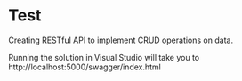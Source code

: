 # Test

Creating RESTful API to implement CRUD operations on data.

Running the solution in Visual Studio will take you to 
http://localhost:5000/swagger/index.html

